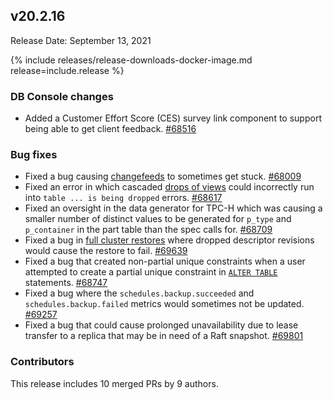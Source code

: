 ## v20.2.16

Release Date: September 13, 2021

{% include releases/release-downloads-docker-image.md release=include.release %}

<h3 id="v20-2-16-db-console-changes">DB Console changes</h3>

- Added a Customer Effort Score (CES) survey link component to support being able to get client feedback. [#68516][#68516]

<h3 id="v20-2-16-bug-fixes">Bug fixes</h3>

- Fixed a bug causing [changefeeds](https://www.cockroachlabs.com/docs/v20.2/stream-data-out-of-cockroachdb-using-changefeeds) to sometimes get stuck. [#68009][#68009]
- Fixed an error in which cascaded [drops of views](https://www.cockroachlabs.com/docs/v20.2/drop-view) could incorrectly run into `table ... is being dropped` errors. [#68617][#68617]
- Fixed an oversight in the data generator for TPC-H which was causing a smaller number of distinct values to be generated for `p_type` and `p_container` in the part table than the spec calls for. [#68709][#68709]
- Fixed a bug in [full cluster restores](https://www.cockroachlabs.com/docs/v20.2/restore#full-cluster) where dropped descriptor revisions would cause the restore to fail. [#69639][#69639]
- Fixed a bug that created non-partial unique constraints when a user attempted to create a partial unique constraint in [`ALTER TABLE`](https://www.cockroachlabs.com/docs/v20.2/alter-table) statements. [#68747][#68747]
- Fixed a bug where the `schedules.backup.succeeded` and `schedules.backup.failed` metrics would sometimes not be updated. [#69257][#69257]
- Fixed a bug that could cause prolonged unavailability due to lease transfer to a replica that may be in need of a Raft snapshot. [#69801][#69801]

<h3 id="v20-2-16-contributors">Contributors</h3>

This release includes 10 merged PRs by 9 authors.

[#68009]: https://github.com/cockroachdb/cockroach/pull/68009
[#68516]: https://github.com/cockroachdb/cockroach/pull/68516
[#68617]: https://github.com/cockroachdb/cockroach/pull/68617
[#68709]: https://github.com/cockroachdb/cockroach/pull/68709
[#68747]: https://github.com/cockroachdb/cockroach/pull/68747
[#69257]: https://github.com/cockroachdb/cockroach/pull/69257
[#69639]: https://github.com/cockroachdb/cockroach/pull/69639
[#69801]: https://github.com/cockroachdb/cockroach/pull/69801
